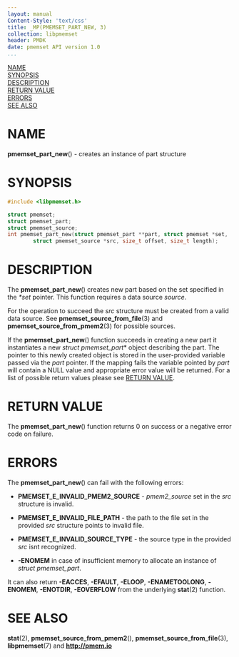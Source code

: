 ```yaml
---
layout: manual
Content-Style: 'text/css'
title: _MP(PMEMSET_PART_NEW, 3)
collection: libpmemset
header: PMDK
date: pmemset API version 1.0
...
```


[comment]: <> (SPDX-License-Identifier: BSD-3-Clause)
[comment]: <> (Copyright 2020, Intel Corporation)

[comment]: <> (pmemset_part_new.3 -- man page for libpmemset pmemset_part_new operation)

[NAME](#name)<br />
[SYNOPSIS](#synopsis)<br />
[DESCRIPTION](#description)<br />
[RETURN VALUE](#return-value)<br />
[ERRORS](#errors)<br />
[SEE ALSO](#see-also)<br />

# NAME #

**pmemset_part_new**() - creates an instance of part structure
# SYNOPSIS #

```c
#include <libpmemset.h>

struct pmemset;
struct pmemset_part;
struct pmemset_source;
int pmemset_part_new(struct pmemset_part **part, struct pmemset *set,
		struct pmemset_source *src, size_t offset, size_t length);
```

# DESCRIPTION #

The **pmemset_part_new**() creates new part based on the set specified in the *\*set* pointer.
This function requires a data source *source*.

For the operation to succeed the *src* structure must be created from a valid data source.
See **pmemset_source_from_file**(3) and **pmemset_source_from_pmem2**(3) for possible sources.

If the **pmemset_part_new**() function succeeds in creating a new part it
instantiates a new *struct pmemset_part** object describing the part. The pointer
to this newly created object is stored in the user-provided variable passed
via the *part* pointer. If the mapping fails the variable pointed by *part*
will contain a NULL value and appropriate error value will be returned.
For a list of possible return values please see [RETURN VALUE](#return-value).

# RETURN VALUE #

The **pmemset_part_new**() function returns 0 on success
or a negative error code on failure.

# ERRORS #

The **pmemset_part_new**() can fail with the following errors:

* **PMEMSET_E_INVALID_PMEM2_SOURCE** - *pmem2_source* set in the *src* structure
is invalid.

* **PMEMSET_E_INVALID_FILE_PATH** - the path to the file set in the provided *src*
structure points to invalid file.

* **PMEMSET_E_INVALID_SOURCE_TYPE** - the source type in the provided *src* isnt recognized.

* **-ENOMEM** in case of insufficient memory to allocate an instance
of *struct pmemset_part*.

It can also return **-EACCES**, **-EFAULT**, **-ELOOP**, **-ENAMETOOLONG**,
**-ENOMEM**, **-ENOTDIR**, **-EOVERFLOW** from the underlying **stat**(2) function.

# SEE ALSO #

**stat**(2), **pmemset_source_from_pmem2**(), **pmemset_source_from_file**(3),
**libpmemset**(7) and **<http://pmem.io>**
